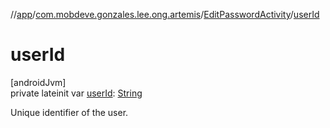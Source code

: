 //[app](../../../index.md)/[com.mobdeve.gonzales.lee.ong.artemis](../index.md)/[EditPasswordActivity](index.md)/[userId](user-id.md)

# userId

[androidJvm]\
private lateinit var [userId](user-id.md): [String](https://kotlinlang.org/api/latest/jvm/stdlib/kotlin/-string/index.html)

Unique identifier of the user.
